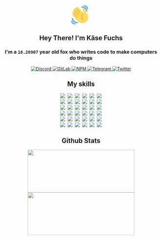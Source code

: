 <div><p align=center><img src=./resources/images/wave.gif width=64px height=64px></p><h2 align=center>Hey There! I'm Käse Fuchs</h2><h3 align=center>I'm a <code>18.26907</code> year old fox who writes code to make computers do things</h3><p align=center><a href=https://discord.com/users/507526681125322772><img alt=Discord src="https://img.shields.io/badge/Discord-5865F2?logo=discord&logoColor=white&style=flat-square#11eacbeabc684cd457f0a3d030b437e6"> </a><a href=https://gitlab.com/kasefuchs><img alt=GitLab src="https://img.shields.io/badge/GitLab-330F63?logo=gitlab&logoColor=white&style=flat-square#11eacbeabc684cd457f0a3d030b437e6"> </a><a href=https://npmjs.com/~kasefuchs><img alt=NPM src="https://img.shields.io/badge/NPM-CB3837?logo=npm&logoColor=white&style=flat-square#11eacbeabc684cd457f0a3d030b437e6"> </a><a href=https://t.me/kasefuchs><img alt=Telegram src="https://img.shields.io/badge/Telegram-2CA5E0?logo=telegram&logoColor=white&style=flat-square#11eacbeabc684cd457f0a3d030b437e6"> </a><a href=https://twitter.com/kasefuchs><img alt=Twitter src="https://img.shields.io/badge/Twitter-1DA1F2?logo=twitter&logoColor=white&style=flat-square#11eacbeabc684cd457f0a3d030b437e6"></a></p><h2 align=center>My skills</h2><p align=center><a href=https://aws.amazon.com/ ><picture><source srcset="https://skillicons.dev/icons?i=aws&theme=dark#11eacbeabc684cd457f0a3d030b437e6" media="(prefers-color-scheme: dark)"><source srcset="https://skillicons.dev/icons?i=aws&theme=light#11eacbeabc684cd457f0a3d030b437e6" media="(prefers-color-scheme: light), (prefers-color-scheme: no-preference)"><img src="https://skillicons.dev/icons?i=aws&theme=light#11eacbeabc684cd457f0a3d030b437e6"></picture></a>&nbsp;&nbsp;<a href=https://en.wikipedia.org/wiki/Bash_(Unix_shell)><picture><source srcset="https://skillicons.dev/icons?i=bash&theme=dark#11eacbeabc684cd457f0a3d030b437e6" media="(prefers-color-scheme: dark)"><source srcset="https://skillicons.dev/icons?i=bash&theme=light#11eacbeabc684cd457f0a3d030b437e6" media="(prefers-color-scheme: light), (prefers-color-scheme: no-preference)"><img src="https://skillicons.dev/icons?i=bash&theme=light#11eacbeabc684cd457f0a3d030b437e6"></picture></a>&nbsp;&nbsp;<a href=https://discord.com/developers/docs><picture><source srcset="https://skillicons.dev/icons?i=bots&theme=dark#11eacbeabc684cd457f0a3d030b437e6" media="(prefers-color-scheme: dark)"><source srcset="https://skillicons.dev/icons?i=bots&theme=light#11eacbeabc684cd457f0a3d030b437e6" media="(prefers-color-scheme: light), (prefers-color-scheme: no-preference)"><img src="https://skillicons.dev/icons?i=bots&theme=light#11eacbeabc684cd457f0a3d030b437e6"></picture></a>&nbsp;&nbsp;<a href=https://www.cloudflare.com/ ><picture><source srcset="https://skillicons.dev/icons?i=cloudflare&theme=dark#11eacbeabc684cd457f0a3d030b437e6" media="(prefers-color-scheme: dark)"><source srcset="https://skillicons.dev/icons?i=cloudflare&theme=light#11eacbeabc684cd457f0a3d030b437e6" media="(prefers-color-scheme: light), (prefers-color-scheme: no-preference)"><img src="https://skillicons.dev/icons?i=cloudflare&theme=light#11eacbeabc684cd457f0a3d030b437e6"></picture></a>&nbsp;&nbsp;<a href=https://en.wikipedia.org/wiki/CSS><picture><source srcset="https://skillicons.dev/icons?i=css&theme=dark#11eacbeabc684cd457f0a3d030b437e6" media="(prefers-color-scheme: dark)"><source srcset="https://skillicons.dev/icons?i=css&theme=light#11eacbeabc684cd457f0a3d030b437e6" media="(prefers-color-scheme: light), (prefers-color-scheme: no-preference)"><img src="https://skillicons.dev/icons?i=css&theme=light#11eacbeabc684cd457f0a3d030b437e6"></picture></a>&nbsp;&nbsp;<a href=https://www.docker.com/ ><picture><source srcset="https://skillicons.dev/icons?i=docker&theme=dark#11eacbeabc684cd457f0a3d030b437e6" media="(prefers-color-scheme: dark)"><source srcset="https://skillicons.dev/icons?i=docker&theme=light#11eacbeabc684cd457f0a3d030b437e6" media="(prefers-color-scheme: light), (prefers-color-scheme: no-preference)"><img src="https://skillicons.dev/icons?i=docker&theme=light#11eacbeabc684cd457f0a3d030b437e6"></picture></a><br><a href=https://www.electronjs.org/ ><picture><source srcset="https://skillicons.dev/icons?i=electron&theme=dark#11eacbeabc684cd457f0a3d030b437e6" media="(prefers-color-scheme: dark)"><source srcset="https://skillicons.dev/icons?i=electron&theme=light#11eacbeabc684cd457f0a3d030b437e6" media="(prefers-color-scheme: light), (prefers-color-scheme: no-preference)"><img src="https://skillicons.dev/icons?i=electron&theme=light#11eacbeabc684cd457f0a3d030b437e6"></picture></a>&nbsp;&nbsp;<a href=https://expressjs.com/ ><picture><source srcset="https://skillicons.dev/icons?i=express&theme=dark#11eacbeabc684cd457f0a3d030b437e6" media="(prefers-color-scheme: dark)"><source srcset="https://skillicons.dev/icons?i=express&theme=light#11eacbeabc684cd457f0a3d030b437e6" media="(prefers-color-scheme: light), (prefers-color-scheme: no-preference)"><img src="https://skillicons.dev/icons?i=express&theme=light#11eacbeabc684cd457f0a3d030b437e6"></picture></a>&nbsp;&nbsp;<a href=https://www.figma.com/ ><picture><source srcset="https://skillicons.dev/icons?i=figma&theme=dark#11eacbeabc684cd457f0a3d030b437e6" media="(prefers-color-scheme: dark)"><source srcset="https://skillicons.dev/icons?i=figma&theme=light#11eacbeabc684cd457f0a3d030b437e6" media="(prefers-color-scheme: light), (prefers-color-scheme: no-preference)"><img src="https://skillicons.dev/icons?i=figma&theme=light#11eacbeabc684cd457f0a3d030b437e6"></picture></a>&nbsp;&nbsp;<a href=https://firebase.google.com/ ><picture><source srcset="https://skillicons.dev/icons?i=firebase&theme=dark#11eacbeabc684cd457f0a3d030b437e6" media="(prefers-color-scheme: dark)"><source srcset="https://skillicons.dev/icons?i=firebase&theme=light#11eacbeabc684cd457f0a3d030b437e6" media="(prefers-color-scheme: light), (prefers-color-scheme: no-preference)"><img src="https://skillicons.dev/icons?i=firebase&theme=light#11eacbeabc684cd457f0a3d030b437e6"></picture></a>&nbsp;&nbsp;<a href=https://flask.palletsprojects.com/ ><picture><source srcset="https://skillicons.dev/icons?i=flask&theme=dark#11eacbeabc684cd457f0a3d030b437e6" media="(prefers-color-scheme: dark)"><source srcset="https://skillicons.dev/icons?i=flask&theme=light#11eacbeabc684cd457f0a3d030b437e6" media="(prefers-color-scheme: light), (prefers-color-scheme: no-preference)"><img src="https://skillicons.dev/icons?i=flask&theme=light#11eacbeabc684cd457f0a3d030b437e6"></picture></a>&nbsp;&nbsp;<a href=https://cloud.google.com/ ><picture><source srcset="https://skillicons.dev/icons?i=gcp&theme=dark#11eacbeabc684cd457f0a3d030b437e6" media="(prefers-color-scheme: dark)"><source srcset="https://skillicons.dev/icons?i=gcp&theme=light#11eacbeabc684cd457f0a3d030b437e6" media="(prefers-color-scheme: light), (prefers-color-scheme: no-preference)"><img src="https://skillicons.dev/icons?i=gcp&theme=light#11eacbeabc684cd457f0a3d030b437e6"></picture></a><br><a href=https://git-scm.com/ ><picture><source srcset="https://skillicons.dev/icons?i=git&theme=dark#11eacbeabc684cd457f0a3d030b437e6" media="(prefers-color-scheme: dark)"><source srcset="https://skillicons.dev/icons?i=git&theme=light#11eacbeabc684cd457f0a3d030b437e6" media="(prefers-color-scheme: light), (prefers-color-scheme: no-preference)"><img src="https://skillicons.dev/icons?i=git&theme=light#11eacbeabc684cd457f0a3d030b437e6"></picture></a>&nbsp;&nbsp;<a href=https://github.com/ ><picture><source srcset="https://skillicons.dev/icons?i=github&theme=dark#11eacbeabc684cd457f0a3d030b437e6" media="(prefers-color-scheme: dark)"><source srcset="https://skillicons.dev/icons?i=github&theme=light#11eacbeabc684cd457f0a3d030b437e6" media="(prefers-color-scheme: light), (prefers-color-scheme: no-preference)"><img src="https://skillicons.dev/icons?i=github&theme=light#11eacbeabc684cd457f0a3d030b437e6"></picture></a>&nbsp;&nbsp;<a href=https://gitlab.com/ ><picture><source srcset="https://skillicons.dev/icons?i=gitlab&theme=dark#11eacbeabc684cd457f0a3d030b437e6" media="(prefers-color-scheme: dark)"><source srcset="https://skillicons.dev/icons?i=gitlab&theme=light#11eacbeabc684cd457f0a3d030b437e6" media="(prefers-color-scheme: light), (prefers-color-scheme: no-preference)"><img src="https://skillicons.dev/icons?i=gitlab&theme=light#11eacbeabc684cd457f0a3d030b437e6"></picture></a>&nbsp;&nbsp;<a href=https://www.heroku.com/ ><picture><source srcset="https://skillicons.dev/icons?i=heroku&theme=dark#11eacbeabc684cd457f0a3d030b437e6" media="(prefers-color-scheme: dark)"><source srcset="https://skillicons.dev/icons?i=heroku&theme=light#11eacbeabc684cd457f0a3d030b437e6" media="(prefers-color-scheme: light), (prefers-color-scheme: no-preference)"><img src="https://skillicons.dev/icons?i=heroku&theme=light#11eacbeabc684cd457f0a3d030b437e6"></picture></a>&nbsp;&nbsp;<a href=https://en.wikipedia.org/wiki/HTML><picture><source srcset="https://skillicons.dev/icons?i=html&theme=dark#11eacbeabc684cd457f0a3d030b437e6" media="(prefers-color-scheme: dark)"><source srcset="https://skillicons.dev/icons?i=html&theme=light#11eacbeabc684cd457f0a3d030b437e6" media="(prefers-color-scheme: light), (prefers-color-scheme: no-preference)"><img src="https://skillicons.dev/icons?i=html&theme=light#11eacbeabc684cd457f0a3d030b437e6"></picture></a>&nbsp;&nbsp;<a href=https://en.wikipedia.org/wiki/JavaScript><picture><source srcset="https://skillicons.dev/icons?i=js&theme=dark#11eacbeabc684cd457f0a3d030b437e6" media="(prefers-color-scheme: dark)"><source srcset="https://skillicons.dev/icons?i=js&theme=light#11eacbeabc684cd457f0a3d030b437e6" media="(prefers-color-scheme: light), (prefers-color-scheme: no-preference)"><img src="https://skillicons.dev/icons?i=js&theme=light#11eacbeabc684cd457f0a3d030b437e6"></picture></a><br><a href=https://en.wikipedia.org/wiki/Linux><picture><source srcset="https://skillicons.dev/icons?i=linux&theme=dark#11eacbeabc684cd457f0a3d030b437e6" media="(prefers-color-scheme: dark)"><source srcset="https://skillicons.dev/icons?i=linux&theme=light#11eacbeabc684cd457f0a3d030b437e6" media="(prefers-color-scheme: light), (prefers-color-scheme: no-preference)"><img src="https://skillicons.dev/icons?i=linux&theme=light#11eacbeabc684cd457f0a3d030b437e6"></picture></a>&nbsp;&nbsp;<a href=https://mui.com/ ><picture><source srcset="https://skillicons.dev/icons?i=materialui&theme=dark#11eacbeabc684cd457f0a3d030b437e6" media="(prefers-color-scheme: dark)"><source srcset="https://skillicons.dev/icons?i=materialui&theme=light#11eacbeabc684cd457f0a3d030b437e6" media="(prefers-color-scheme: light), (prefers-color-scheme: no-preference)"><img src="https://skillicons.dev/icons?i=materialui&theme=light#11eacbeabc684cd457f0a3d030b437e6"></picture></a>&nbsp;&nbsp;<a href=https://en.wikipedia.org/wiki/Markdown><picture><source srcset="https://skillicons.dev/icons?i=md&theme=dark#11eacbeabc684cd457f0a3d030b437e6" media="(prefers-color-scheme: dark)"><source srcset="https://skillicons.dev/icons?i=md&theme=light#11eacbeabc684cd457f0a3d030b437e6" media="(prefers-color-scheme: light), (prefers-color-scheme: no-preference)"><img src="https://skillicons.dev/icons?i=md&theme=light#11eacbeabc684cd457f0a3d030b437e6"></picture></a>&nbsp;&nbsp;<a href=https://www.mongodb.com/ ><picture><source srcset="https://skillicons.dev/icons?i=mongodb&theme=dark#11eacbeabc684cd457f0a3d030b437e6" media="(prefers-color-scheme: dark)"><source srcset="https://skillicons.dev/icons?i=mongodb&theme=light#11eacbeabc684cd457f0a3d030b437e6" media="(prefers-color-scheme: light), (prefers-color-scheme: no-preference)"><img src="https://skillicons.dev/icons?i=mongodb&theme=light#11eacbeabc684cd457f0a3d030b437e6"></picture></a>&nbsp;&nbsp;<a href=https://www.mysql.com/ ><picture><source srcset="https://skillicons.dev/icons?i=mysql&theme=dark#11eacbeabc684cd457f0a3d030b437e6" media="(prefers-color-scheme: dark)"><source srcset="https://skillicons.dev/icons?i=mysql&theme=light#11eacbeabc684cd457f0a3d030b437e6" media="(prefers-color-scheme: light), (prefers-color-scheme: no-preference)"><img src="https://skillicons.dev/icons?i=mysql&theme=light#11eacbeabc684cd457f0a3d030b437e6"></picture></a>&nbsp;&nbsp;<a href=https://nextjs.org/ ><picture><source srcset="https://skillicons.dev/icons?i=nextjs&theme=dark#11eacbeabc684cd457f0a3d030b437e6" media="(prefers-color-scheme: dark)"><source srcset="https://skillicons.dev/icons?i=nextjs&theme=light#11eacbeabc684cd457f0a3d030b437e6" media="(prefers-color-scheme: light), (prefers-color-scheme: no-preference)"><img src="https://skillicons.dev/icons?i=nextjs&theme=light#11eacbeabc684cd457f0a3d030b437e6"></picture></a><br><a href=https://nodejs.org/en/ ><picture><source srcset="https://skillicons.dev/icons?i=nodejs&theme=dark#11eacbeabc684cd457f0a3d030b437e6" media="(prefers-color-scheme: dark)"><source srcset="https://skillicons.dev/icons?i=nodejs&theme=light#11eacbeabc684cd457f0a3d030b437e6" media="(prefers-color-scheme: light), (prefers-color-scheme: no-preference)"><img src="https://skillicons.dev/icons?i=nodejs&theme=light#11eacbeabc684cd457f0a3d030b437e6"></picture></a>&nbsp;&nbsp;<a href=https://www.postgresql.org/ ><picture><source srcset="https://skillicons.dev/icons?i=postgres&theme=dark#11eacbeabc684cd457f0a3d030b437e6" media="(prefers-color-scheme: dark)"><source srcset="https://skillicons.dev/icons?i=postgres&theme=light#11eacbeabc684cd457f0a3d030b437e6" media="(prefers-color-scheme: light), (prefers-color-scheme: no-preference)"><img src="https://skillicons.dev/icons?i=postgres&theme=light#11eacbeabc684cd457f0a3d030b437e6"></picture></a>&nbsp;&nbsp;<a href=https://learn.microsoft.com/en-us/powershell/ ><picture><source srcset="https://skillicons.dev/icons?i=powershell&theme=dark#11eacbeabc684cd457f0a3d030b437e6" media="(prefers-color-scheme: dark)"><source srcset="https://skillicons.dev/icons?i=powershell&theme=light#11eacbeabc684cd457f0a3d030b437e6" media="(prefers-color-scheme: light), (prefers-color-scheme: no-preference)"><img src="https://skillicons.dev/icons?i=powershell&theme=light#11eacbeabc684cd457f0a3d030b437e6"></picture></a>&nbsp;&nbsp;<a href=https://www.python.org/ ><picture><source srcset="https://skillicons.dev/icons?i=py&theme=dark#11eacbeabc684cd457f0a3d030b437e6" media="(prefers-color-scheme: dark)"><source srcset="https://skillicons.dev/icons?i=py&theme=light#11eacbeabc684cd457f0a3d030b437e6" media="(prefers-color-scheme: light), (prefers-color-scheme: no-preference)"><img src="https://skillicons.dev/icons?i=py&theme=light#11eacbeabc684cd457f0a3d030b437e6"></picture></a>&nbsp;&nbsp;<a href=https://www.raspberrypi.org/ ><picture><source srcset="https://skillicons.dev/icons?i=raspberrypi&theme=dark#11eacbeabc684cd457f0a3d030b437e6" media="(prefers-color-scheme: dark)"><source srcset="https://skillicons.dev/icons?i=raspberrypi&theme=light#11eacbeabc684cd457f0a3d030b437e6" media="(prefers-color-scheme: light), (prefers-color-scheme: no-preference)"><img src="https://skillicons.dev/icons?i=raspberrypi&theme=light#11eacbeabc684cd457f0a3d030b437e6"></picture></a>&nbsp;&nbsp;<a href=https://reactjs.org/ ><picture><source srcset="https://skillicons.dev/icons?i=react&theme=dark#11eacbeabc684cd457f0a3d030b437e6" media="(prefers-color-scheme: dark)"><source srcset="https://skillicons.dev/icons?i=react&theme=light#11eacbeabc684cd457f0a3d030b437e6" media="(prefers-color-scheme: light), (prefers-color-scheme: no-preference)"><img src="https://skillicons.dev/icons?i=react&theme=light#11eacbeabc684cd457f0a3d030b437e6"></picture></a><br><a href=https://redux.js.org/ ><picture><source srcset="https://skillicons.dev/icons?i=redux&theme=dark#11eacbeabc684cd457f0a3d030b437e6" media="(prefers-color-scheme: dark)"><source srcset="https://skillicons.dev/icons?i=redux&theme=light#11eacbeabc684cd457f0a3d030b437e6" media="(prefers-color-scheme: light), (prefers-color-scheme: no-preference)"><img src="https://skillicons.dev/icons?i=redux&theme=light#11eacbeabc684cd457f0a3d030b437e6"></picture></a>&nbsp;&nbsp;<a href=https://en.wikipedia.org/wiki/Regular_expression><picture><source srcset="https://skillicons.dev/icons?i=regex&theme=dark#11eacbeabc684cd457f0a3d030b437e6" media="(prefers-color-scheme: dark)"><source srcset="https://skillicons.dev/icons?i=regex&theme=light#11eacbeabc684cd457f0a3d030b437e6" media="(prefers-color-scheme: light), (prefers-color-scheme: no-preference)"><img src="https://skillicons.dev/icons?i=regex&theme=light#11eacbeabc684cd457f0a3d030b437e6"></picture></a>&nbsp;&nbsp;<a href=https://en.wikipedia.org/wiki/Sass_(stylesheet_language)><picture><source srcset="https://skillicons.dev/icons?i=sass&theme=dark#11eacbeabc684cd457f0a3d030b437e6" media="(prefers-color-scheme: dark)"><source srcset="https://skillicons.dev/icons?i=sass&theme=light#11eacbeabc684cd457f0a3d030b437e6" media="(prefers-color-scheme: light), (prefers-color-scheme: no-preference)"><img src="https://skillicons.dev/icons?i=sass&theme=light#11eacbeabc684cd457f0a3d030b437e6"></picture></a>&nbsp;&nbsp;<a href=https://www.typescriptlang.org/ ><picture><source srcset="https://skillicons.dev/icons?i=ts&theme=dark#11eacbeabc684cd457f0a3d030b437e6" media="(prefers-color-scheme: dark)"><source srcset="https://skillicons.dev/icons?i=ts&theme=light#11eacbeabc684cd457f0a3d030b437e6" media="(prefers-color-scheme: light), (prefers-color-scheme: no-preference)"><img src="https://skillicons.dev/icons?i=ts&theme=light#11eacbeabc684cd457f0a3d030b437e6"></picture></a>&nbsp;&nbsp;<a href=https://unity.com/ ><picture><source srcset="https://skillicons.dev/icons?i=unity&theme=dark#11eacbeabc684cd457f0a3d030b437e6" media="(prefers-color-scheme: dark)"><source srcset="https://skillicons.dev/icons?i=unity&theme=light#11eacbeabc684cd457f0a3d030b437e6" media="(prefers-color-scheme: light), (prefers-color-scheme: no-preference)"><img src="https://skillicons.dev/icons?i=unity&theme=light#11eacbeabc684cd457f0a3d030b437e6"></picture></a>&nbsp;&nbsp;<a href=https://workers.cloudflare.com/ ><picture><source srcset="https://skillicons.dev/icons?i=workers&theme=dark#11eacbeabc684cd457f0a3d030b437e6" media="(prefers-color-scheme: dark)"><source srcset="https://skillicons.dev/icons?i=workers&theme=light#11eacbeabc684cd457f0a3d030b437e6" media="(prefers-color-scheme: light), (prefers-color-scheme: no-preference)"><img src="https://skillicons.dev/icons?i=workers&theme=light#11eacbeabc684cd457f0a3d030b437e6"></picture></a><br></p><h2 align=center>Github Stats</h2><p align=center><picture><source srcset="https://github-readme-stats-kasefuchs.vercel.app/api/?count_private=true&hide_border=true&hide_rank=true&line_height=20&hide_title=true&username=Kasefuchs&theme=dark#11eacbeabc684cd457f0a3d030b437e6" media="(prefers-color-scheme: dark)"><source srcset="https://github-readme-stats-kasefuchs.vercel.app/api/?count_private=true&hide_border=true&hide_rank=true&line_height=20&hide_title=true&username=Kasefuchs&theme=light#11eacbeabc684cd457f0a3d030b437e6" media="(prefers-color-scheme: light), (prefers-color-scheme: no-preference)"><img align=middle width=350 height=140 src="https://github-readme-stats-kasefuchs.vercel.app/api/?count_private=true&hide_border=true&hide_rank=true&line_height=20&hide_title=true&username=Kasefuchs&theme=light#11eacbeabc684cd457f0a3d030b437e6"></picture><picture><source srcset="https://github-readme-stats-kasefuchs.vercel.app/api/top-langs/?count_private=true&hide_border=true&layout=compact&username=Kasefuchs&theme=dark#11eacbeabc684cd457f0a3d030b437e6" media="(prefers-color-scheme: dark)"><source srcset="https://github-readme-stats-kasefuchs.vercel.app/api/top-langs/?count_private=true&hide_border=true&layout=compact&username=Kasefuchs&theme=light#11eacbeabc684cd457f0a3d030b437e6" media="(prefers-color-scheme: light), (prefers-color-scheme: no-preference)"><img align=middle width=350 height=140 src="https://github-readme-stats-kasefuchs.vercel.app/api/top-langs/?count_private=true&hide_border=true&layout=compact&username=Kasefuchs&theme=light#11eacbeabc684cd457f0a3d030b437e6"></picture></p><img src="https://hit.yhype.me/github/profile?user_id=64592097#11eacbeabc684cd457f0a3d030b437e6" alt=""></div>